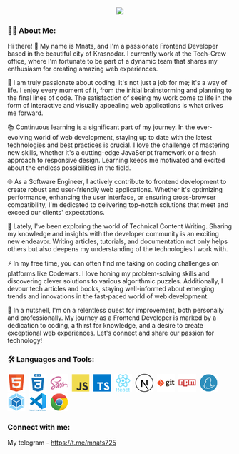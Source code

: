 <div id="header" align="center">
  <img src="https://media.giphy.com/media/M9gbBd9nbDrOTu1Mqx/giphy.gif" width="100"/>
</div>

### :man_technologist: About Me:


Hi there! 👋 My name is Mnats, and I'm a passionate Frontend Developer based in the beautiful city of Krasnodar. I currently work at the Tech-Crew office, where I'm fortunate to be part of a dynamic team that shares my enthusiasm for creating amazing web experiences.

🚀 I am truly passionate about coding. It's not just a job for me; it's a way of life. I enjoy every moment of it, from the initial brainstorming and planning to the final lines of code. The satisfaction of seeing my work come to life in the form of interactive and visually appealing web applications is what drives me forward.

📚 Continuous learning is a significant part of my journey. In the ever-evolving world of web development, staying up to date with the latest technologies and best practices is crucial. I love the challenge of mastering new skills, whether it's a cutting-edge JavaScript framework or a fresh approach to responsive design. Learning keeps me motivated and excited about the endless possibilities in the field.

🌐 As a Software Engineer, I actively contribute to frontend development to create robust and user-friendly web applications. Whether it's optimizing performance, enhancing the user interface, or ensuring cross-browser compatibility, I'm dedicated to delivering top-notch solutions that meet and exceed our clients' expectations.

🌱 Lately, I've been exploring the world of Technical Content Writing. Sharing my knowledge and insights with the developer community is an exciting new endeavor. Writing articles, tutorials, and documentation not only helps others but also deepens my understanding of the technologies I work with.

⚡ In my free time, you can often find me taking on coding challenges on platforms like Codewars. I love honing my problem-solving skills and discovering clever solutions to various algorithmic puzzles. Additionally, I devour tech articles and books, staying well-informed about emerging trends and innovations in the fast-paced world of web development.

🌟 In a nutshell, I'm on a relentless quest for improvement, both personally and professionally. My journey as a Frontend Developer is marked by a dedication to coding, a thirst for knowledge, and a desire to create exceptional web experiences. Let's connect and share our passion for technology! 

### :hammer_and_wrench: Languages and Tools:

<div>
  <img src="https://github.com/devicons/devicon/blob/master/icons/html5/html5-original.svg" title="HTML5" alt="HTML" width="40" height="40"/>&nbsp;
  <img src="https://github.com/devicons/devicon/blob/master/icons/css3/css3-plain-wordmark.svg"  title="CSS3" alt="CSS" width="40" height="40"/>&nbsp;
  <img src="https://github.com/devicons/devicon/blob/master/icons/sass/sass-original.svg" title="SASS" alt="SASS" width="40" height="40"/>&nbsp;
  <img src="https://github.com/devicons/devicon/blob/master/icons/javascript/javascript-original.svg" title="JavaScript" alt="JavaScript" width="40" height="40"/>&nbsp;
  <img src="https://github.com/devicons/devicon/blob/master/icons/typescript/typescript-original.svg" title="TypeScript" alt="TypeScript" width="40" height="40"/>&nbsp;
  <img src="https://github.com/devicons/devicon/blob/master/icons/react/react-original-wordmark.svg" title="React" alt="React" width="40" height="40"/>&nbsp;
  <img src="https://github.com/devicons/devicon/blob/master/icons/nextjs/nextjs-line.svg" title="NextJs" alt="NextJs" width="40" height="40"/>&nbsp;
  <img src="https://github.com/devicons/devicon/blob/master/icons/git/git-original-wordmark.svg" title="Git" alt="Git" width="40" height="40"/>&nbsp;
  <img src="https://github.com/devicons/devicon/blob/master/icons/npm/npm-original-wordmark.svg" title="npm" alt="npm" width="40" height="40"/>&nbsp;
  <img src="https://github.com/devicons/devicon/blob/master/icons/yarn/yarn-original.svg" title="yarn" alt="yarn" width="40" height="40"/>&nbsp;
  <img src="https://github.com/devicons/devicon/blob/master/icons/webpack/webpack-original.svg" title="Webpack" alt="Webpack" width="40" height="40"/>&nbsp; 
  <img src="https://github.com/devicons/devicon/blob/master/icons/vscode/vscode-original-wordmark.svg" title="Visual Studio Code" alt="Visual Studio Code" width="40" height="40"/>&nbsp; 
  <img src="https://github.com/devicons/devicon/blob/master/icons/chrome/chrome-original.svg" title="Google Chrome" alt="Google Chrome" width="40" height="40"/>&nbsp; 
</div>

### Connect with me:
My telegram - https://t.me/mnats725
